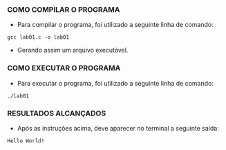 ### COMO COMPILAR O PROGRAMA

  - Para compilar o programa, foi utilizado a seguinte linha de comando:

   `gcc lab01.c -o lab01`

  - Gerando assim um arquivo executável.

### COMO EXECUTAR O PROGRAMA

  - Para executar o programa, foi utilizado a seguinte linha de comando:

  `./lab01`

### RESULTADOS ALCANÇADOS

  - Após as instruções acima, deve aparecer no terminal a seguinte saída:

  `Hello World!`
